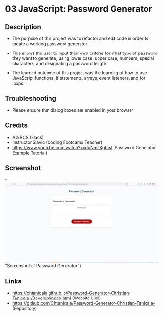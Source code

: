 # 03 JavaScript: Password Generator

## Description
- The purpose of this project was to refactor and edit code in order to create a working password generator

- This allows the user to input their own criteria for what type of password they want to generate, using lower case, upper case, numbers, special characters, and designating a password length

- The learned outcome of this project was the learning of how to use JavaScript functions, if statements, arrays, event listeners, and for loops.

## Troubleshooting
- Please ensure that dialog boxes are enabled in your browser

## Credits
- AskBCS (Slack)
- Instructor Slavic (Coding Bootcamp Teacher)
- https://www.youtube.com/watch?v=duNmhKgtcsI (Password Generator Example Tutorial)

## Screenshot
-![Screenshot of Password Generator](/Assets/FinalProduct.png) "Screenshot of Password Generator")

## Links
- https://chtanicala.github.io/Password-Generator-Christian-Tanicala-/Develop/index.html (Website Link)
- https://github.com/Chtanicala/Password-Generator-Christian-Tanicala- (Repository)
